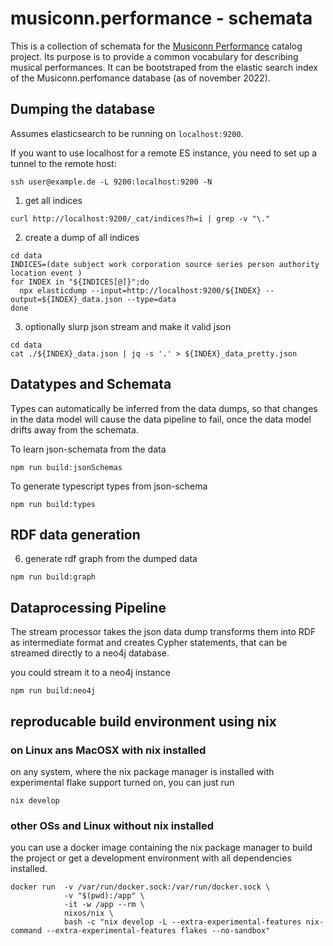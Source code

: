 musiconn.performance - schemata
===

This is a collection of schemata for the [Musiconn Performance](https://performance.musiconn.de/) catalog project.
Its purpose is to provide a common vocabulary for describing
musical performances. It can be bootstraped from the elastic search
index of the Musiconn.perfomance database (as of november 2022).

## Dumping the database

Assumes elasticsearch to be running on `localhost:9200`.

If you want to use localhost for a remote ES instance, you need to
set up a tunnel to the remote host:

    ssh user@example.de -L 9200:localhost:9200 -N

1. get all indices

```shell
curl http://localhost:9200/_cat/indices?h=i | grep -v "\."
```
2. create a dump of all indices

```shell
cd data
INDICES=(date subject work corporation source series person authority location event )
for INDEX in "${INDICES[@]}";do 
  npx elasticdump --input=http://localhost:9200/${INDEX} --output=${INDEX}_data.json --type=data
done
```

3.  optionally slurp json stream and make it valid json

```shell
cd data
cat ./${INDEX}_data.json | jq -s '.' > ${INDEX}_data_pretty.json
```

## Datatypes and Schemata

Types can automatically be inferred from the data dumps, so that
changes in the data model will cause the data pipeline to fail,
once the data model drifts away from the schemata.

To learn json-schemata from the data

```shell
npm run build:jsonSchemas
```

To generate typescript types from json-schema

```shell
npm run build:types
```

## RDF data generation

6. generate rdf graph from the dumped data

 ```shell
 npm run build:graph
 ```

## Dataprocessing Pipeline

The stream processor takes the json data dump transforms them into RDF as intermediate
format and creates Cypher statements, that can be streamed directly to a neo4j database.

you could stream it to a neo4j instance

```shell
npm run build:neo4j
```

## reproducable build environment using nix

### on Linux ans MacOSX with nix installed

on any system, where the nix package manager is installed with experimental flake support
turned on, you can just run

```shell
nix develop
```

### other OSs and Linux without nix installed

you can use a docker image containing the nix package manager to build the project
or get a development environment with all dependencies installed.

```shell
docker run  -v /var/run/docker.sock:/var/run/docker.sock \
            -v "$(pwd):/app" \
            -it -w /app --rm \
            nixos/nix \
            bash -c "nix develop -L --extra-experimental-features nix-command --extra-experimental-features flakes --no-sandbox"
```